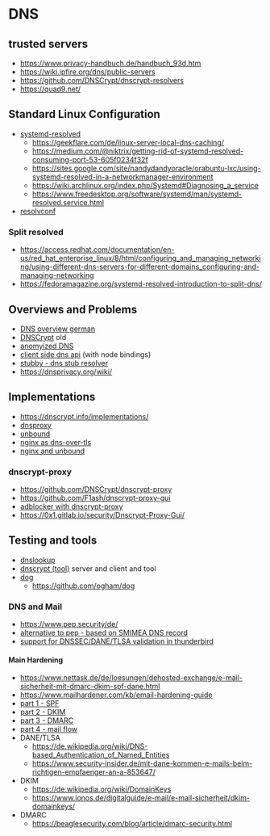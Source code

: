 # DNS

## trusted servers

* https://www.privacy-handbuch.de/handbuch_93d.htm
* https://wiki.ipfire.org/dns/public-servers
* https://github.com/DNSCrypt/dnscrypt-resolvers
* https://quad9.net/

## Standard Linux Configuration

* [systemd-resolved](https://wiki.archlinux.org/index.php/Systemd-resolved)
  + https://geekflare.com/de/linux-server-local-dns-caching/
  + https://medium.com/@niktrix/getting-rid-of-systemd-resolved-consuming-port-53-605f0234f32f
  + https://sites.google.com/site/nandydandyoracle/orabuntu-lxc/using-systemd-resolved-in-a-networkmanager-environment
  + https://wiki.archlinux.org/index.php/Systemd#Diagnosing_a_service
  + https://www.freedesktop.org/software/systemd/man/systemd-resolved.service.html
* [resolvconf](https://wiki.archlinux.org/index.php/Openresolv)

### Split resolved

* https://access.redhat.com/documentation/en-us/red_hat_enterprise_linux/8/html/configuring_and_managing_networking/using-different-dns-servers-for-different-domains_configuring-and-managing-networking
* https://fedoramagazine.org/systemd-resolved-introduction-to-split-dns/

## Overviews and Problems

* [DNS overview german](https://www.privacy-handbuch.de/handbuch_93.htm)
* [DNSCrypt](https://dnscrypt.info/faq/) old
* [anomyized DNS](https://github.com/DNSCrypt/dnscrypt-proxy/wiki/Anonymized-DNS)
* [client side dns api](https://www.getdnsapi.net/) (with node bindings)
* [stubby - dns stub resolver](https://dnsprivacy.org/wiki/display/DP/DNS+Privacy+Daemon+-+Stubby)
* https://dnsprivacy.org/wiki/

## Implementations

* https://dnscrypt.info/implementations/
* [dnsproxy](https://github.com/AdguardTeam/dnsproxy)
* [unbound](https://www.nlnetlabs.nl/projects/unbound/about/)
* [nginx as dns-over-tls](https://www.linuxbabe.com/ubuntu/dns-over-tls-resolver-nginx)
* [nginx and unbound](https://www.englert.one/dot-dns-over-tls-server-einrichten)

### dnscrypt-proxy

* https://github.com/DNSCrypt/dnscrypt-proxy
* https://github.com/F1ash/dnscrypt-proxy-gui
* [adblocker with dnscrypt-proxy](https://www.cyberciti.biz/faq/how-to-install-dnscrypt-proxy-with-adblocker-on-linux/)
* https://0x1.gitlab.io/security/Dnscrypt-Proxy-Gui/

## Testing and tools

* [dnslookup](https://github.com/ameshkov/dnslookup)
* [dnscrypt (tool)](https://github.com/ameshkov/dnscrypt) server and client and tool
* [dog](https://dns.lookup.dog/)
  + https://github.com/ogham/dog

### DNS and Mail

* https://www.pep.security/de/
* [alternative to pep - based on SMIMEA DNS record](https://github.com/grierforensics/Great-DANE-Engine)
* [support for DNSSEC/DANE/TLSA validation in thunderbird](https://bugzilla.mozilla.org/show_bug.cgi?id=1479423)


#### Main Hardening

* https://www.nettask.de/de/loesungen/dehosted-exchange/e-mail-sicherheit-mit-dmarc-dkim-spf-dane.html
* https://www.mailhardener.com/kb/email-hardening-guide
* [part 1 - SPF](https://www.quorumcyber.com/about/insights/email-security-hardening-part-1-the-sender-policy-framework-spf/)
* [part 2 - DKIM](https://www.quorumcyber.com/about/insights/email-security-hardening-part-two-domainkeys-identified-mail-dkim/)
* [part 3 - DMARC](https://www.quorumcyber.com/about/insights/email-security-hardening-part-3-domain-based-message-authentication-reporting-and-conformance-dmarc/)
* [part 4 - mail flow](https://www.quorumcyber.com/about/insights/email-security-hardening-part-4-mail-flow-rules/)
* DANE/TLSA
  + https://de.wikipedia.org/wiki/DNS-based_Authentication_of_Named_Entities
  + https://www.security-insider.de/mit-dane-kommen-e-mails-beim-richtigen-empfaenger-an-a-853647/
* DKIM
  + https://de.wikipedia.org/wiki/DomainKeys
  + https://www.ionos.de/digitalguide/e-mail/e-mail-sicherheit/dkim-domainkeys/
* DMARC
  + https://beaglesecurity.com/blog/article/dmarc-security.html

